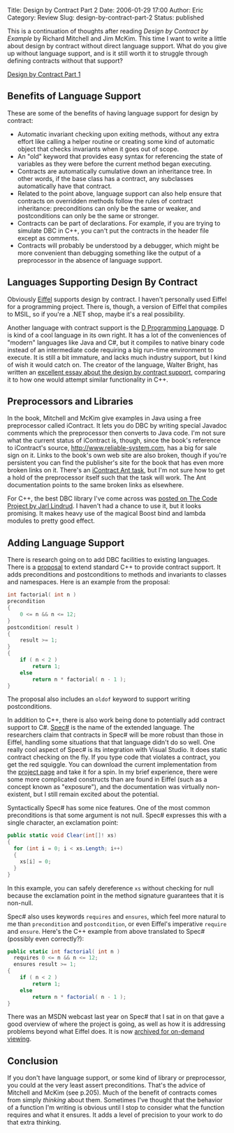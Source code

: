 Title: Design by Contract Part 2
Date: 2006-01-29 17:00
Author: Eric
Category: Review
Slug: design-by-contract-part-2
Status: published

This is a continuation of thoughts after reading *Design by Contract by
Example* by Richard Mitchell and Jim McKim. This time I want to write a
little about design by contract without direct language support. What do
you give up without language support, and is it still worth it to
struggle through defining contracts without that support?<!--more-->

[Design by Contract Part 1]({filename}/design-by-contract.md)

Benefits of Language Support
----------------------------

These are some of the benefits of having language support for design by
contract:

-   Automatic invariant checking upon exiting methods, without any extra
    effort like calling a helper routine or creating some kind of
    automatic object that checks invariants when it goes out of scope.
-   An "old" keyword that provides easy syntax for referencing the state
    of variables as they were before the current method began executing.
-   Contracts are automatically cumulative down an inheritance tree. In
    other words, if the base class has a contract, any subclasses
    automatically have that contract.
-   Related to the point above, language support can also help ensure
    that contracts on overridden methods follow the rules of contract
    inheritance: preconditions can only be the same or weaker, and
    postconditions can only be the same or stronger.
-   Contracts can be part of declarations. For example, if you are
    trying to simulate DBC in C++, you can't put the contracts in the
    header file except as comments.
-   Contracts will probably be understood by a debugger, which might be
    more convenient than debugging something like the output of a
    preprocessor in the absence of language support.

Languages Supporting Design By Contract
---------------------------------------

Obviously [Eiffel](http://www.eiffel.com/) supports design by contract.
I haven't personally used Eiffel for a programming project. There is,
though, a version of Eiffel that compiles to MSIL, so if you're a .NET
shop, maybe it's a real possibility.

Another language with contract support is the [D Programming
Language](http://www.digitalmars.com/d/). D is kind of a cool language
in its own right. It has a lot of the conveniences of "modern" languages
like Java and C\#, but it compiles to native binary code instead of an
intermediate code requiring a big run-time environment to execute. It is
still a bit immature, and lacks much industry support, but I kind of
wish it would catch on. The creator of the language, Walter Bright, has
written an [excellent essay about the design by contract
support](http://www.digitalmars.com/d/cppdbc.html), comparing it to how
one would attempt similar functionality in C++.

Preprocessors and Libraries
---------------------------

In the book, Mitchell and McKim give examples in Java using a free
preprocessor called iContract. It lets you do DBC by writing special
Javadoc comments which the preprocessor then converts to Java code. I'm
not sure what the current status of iContract is, though, since the
book's reference to iContract's source,
<http://www.reliable-system.com>, has a big for sale sign on it. Links
to the book's own web site are also broken, though if you're persistent
you can find the publisher's site for the book that has even more broken
links on it. There's an [iContract Ant
task](http://ant.apache.org/manual/OptionalTasks/icontract.html), but
I'm not sure how to get a hold of the preprocessor itself such that the
task will work. The Ant documentation points to the same broken links as
elsewhere.

For C++, the best DBC library I've come across was [posted on The Code
Project by <font class="messagetitle">Jarl
Lindrud</font>](http://www.codeproject.com/cpp/DesignByContract.asp).
I haven't had a chance to use it, but it looks promising. It makes heavy
use of the magical Boost bind and lambda modules to pretty good
effect.

Adding Language Support
-----------------------

There is research going on to add DBC facilities to existing languages.
There is a
[proposal](http://www.open-std.org/jtc1/sc22/wg21/docs/papers/2005/n1866.html)
to extend standard C++ to provide contract support. It adds
preconditions and postconditions to methods and invariants to classes
and namespaces. Here is an example from the proposal:

```cpp
int factorial( int n ) 
precondition 
{ 
    0 <= n && n <= 12; 
} 
postcondition( result ) 
{ 
    result >= 1; 
} 
{ 
    if ( n < 2 ) 
        return 1; 
    else 
        return n * factorial( n - 1 ); 
}
```

The proposal also includes an `oldof` keyword to support writing
postconditions.

In addition to C++, there is also work being done to potentially add
contract support to C\#.
[Spec\#](http://research.microsoft.com/projects/specsharp/) is the name
of the extended language. The researchers claim that contracts in Spec\#
will be more robust than those in Eiffel, handling some situations that
that language didn't do so well. One really cool aspect of Spec\# is its
integration with Visual Studio. It does static contract checking on the
fly. If you type code that violates a contract, you get the red
squiggle. You can download the current implementation from the [project
page](http://research.microsoft.com/projects/specsharp/) and take it for
a spin. In my brief experience, there were some more complicated
constructs than are found in Eiffel (such as a concept known as
"exposure"), and the documentation was virtually non-existent, but I
still remain excited about the potential.

Syntactically Spec\# has some nice features. One of the most common
preconditions is that some argument is not null. Spec\# expresses this
with a single character, an exclamation point:

```csharp
public static void Clear(int[]! xs) 
{ 
  for (int i = 0; i < xs.Length; i++) 
  { 
    xs[i] = 0; 
  } 
}
```

In this example, you can safely dereference `xs` without checking for
null because the exclamation point in the method signature guarantees
that it is non-null.

Spec\# also uses keywords `requires` and `ensures`, which feel more
natural to me than `precondition` and `postcondition`, or even Eiffel's
imperative `require` and `ensure`. Here's the C++ example from above
translated to Spec\# (possibly even correctly?):

```csharp
public static int factorial( int n ) 
  requires 0 <= n && n <= 12; 
  ensures result >= 1; 
{ 
    if ( n < 2 ) 
        return 1; 
    else 
        return n * factorial( n - 1 ); 
}
```

There was an MSDN webcast last year on Spec\# that I sat in on that gave
a good overview of where the project is going, as well as how it is
addressing problems beyond what Eiffel does. It is now [archived for
on-demand
viewing](http://msevents.microsoft.com/CUI/WebCastEventDetails.aspx?EventID=1032273351&EventCategory=5&culture=en-US&CountryCode=US).

Conclusion
----------

If you don't have language support, or some kind of library or
preprocessor, you could at the very least assert preconditions. That's
the advice of Mitchell and McKim (see p.205). Much of the benefit of
contracts comes from simply *thinking* about them. Sometimes I've
thought that the behavior of a function I'm writing is obvious until I
stop to consider what the function requires and what it ensures. It adds
a level of precision to your work to do that extra thinking.
